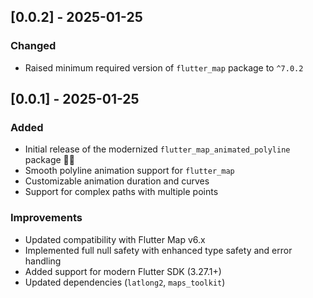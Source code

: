## [0.0.2] - 2025-01-25

### Changed

- Raised minimum required version of `flutter_map` package to `^7.0.2`

## [0.0.1] - 2025-01-25

### Added
- Initial release of the modernized `flutter_map_animated_polyline` package 🎉🎉
- Smooth polyline animation support for `flutter_map`
- Customizable animation duration and curves
- Support for complex paths with multiple points

### Improvements
- Updated compatibility with Flutter Map v6.x
- Implemented full null safety with enhanced type safety and error handling
- Added support for modern Flutter SDK (3.27.1+)
- Updated dependencies (`latlong2`, `maps_toolkit`)
